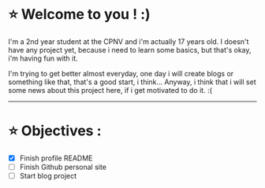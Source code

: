 # :star: Welcome to you ! :)

I'm a 2nd year student at the CPNV and i'm actually 17 years old. I doesn't have any project yet, because i need to learn some basics, but that's okay, i'm having fun with it.  

I'm trying to get better almost everyday, one day i will create blogs or something like that, that's a good start, i think...
Anyway, i think that i will set some news about this project here, if i get motivated to do it. :(

-----

# :star: Objectives :

- [X] Finish profile README
- [ ] Finish Github personal site
- [ ] Start blog project

